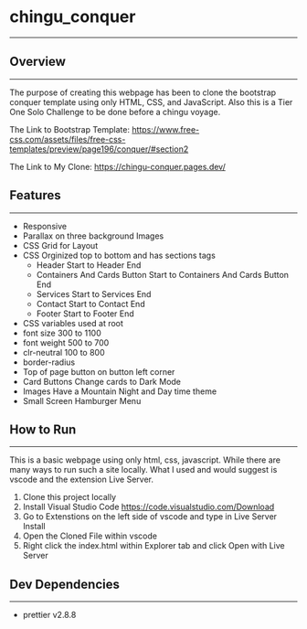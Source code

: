 # chingu_conquer
***

## Overview
***

The purpose of creating this webpage has been to clone the bootstrap conquer template using only HTML, CSS, and JavaScript. Also this is a Tier One Solo Challenge to be done before a chingu voyage. 

The Link to Bootstrap Template: https://www.free-css.com/assets/files/free-css-templates/preview/page196/conquer/#section2 

The Link to My Clone: https://chingu-conquer.pages.dev/ 


## Features
***

- Responsive
- Parallax on three background Images
- CSS Grid for Layout
- CSS Orginized top to bottom and has sections tags
  - Header Start to Header End
  - Containers And Cards Button Start to Containers And Cards Button End
  - Services Start to Services End
  - Contact Start to Contact End
  - Footer Start to Footer End
 - CSS variables used at root
  - font size 300 to 1100
  - font weight 500 to 700
  - clr-neutral 100 to 800
  - border-radius
 - Top of page button on button left corner
 - Card Buttons Change cards to Dark Mode
 - Images Have a Mountain Night and Day time theme
 - Small Screen Hamburger Menu 

## How to Run
***

This is a basic webpage using only html, css, javascript.
While there are many ways to run such a site locally.
What I used and would suggest is vscode and the extension Live Server.

1. Clone this project locally
2. Install Visual Studio Code https://code.visualstudio.com/Download 
3. Go to Extenstions on the left side of vscode and type in Live Server Install
4. Open the Cloned File within vscode
5. Right click the index.html within Explorer tab and click Open with Live Server

## Dev Dependencies
***
- prettier v2.8.8
